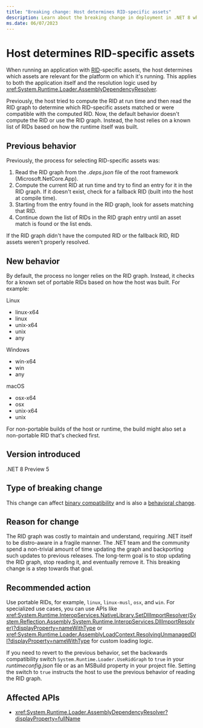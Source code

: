 ```yaml
---
title: "Breaking change: Host determines RID-specific assets"
description: Learn about the breaking change in deployment in .NET 8 where the runtime host looks for RID-specific assets via a known list.
ms.date: 06/07/2023
---
```

# Host determines RID-specific assets

When running an application with [RID](../../../rid-catalog.md)-specific assets, the host determines which assets are relevant for the platform on which it's running. This applies to both the application itself and the resolution logic used by <xref:System.Runtime.Loader.AssemblyDependencyResolver>.

Previously, the host tried to compute the RID at run time and then read the RID graph to determine which RID-specific assets matched or were compatible with the computed RID. Now, the default behavior doesn't compute the RID or use the RID graph. Instead, the host relies on a known list of RIDs based on how the runtime itself was built.

## Previous behavior

Previously, the process for selecting RID-specific assets was:

1. Read the RID graph from the *.deps.json* file of the root framework (Microsoft.NetCore.App).
1. Compute the current RID at run time and try to find an entry for it in the RID graph. If it doesn't exist, check for a fallback RID (built into the host at compile time).
1. Starting from the entry found in the RID graph, look for assets matching that RID.
1. Continue down the list of RIDs in the RID graph entry until an asset match is found or the list ends.

If the RID graph didn't have the computed RID or the fallback RID, RID assets weren't properly resolved.

## New behavior

By default, the process no longer relies on the RID graph. Instead, it checks for a known set of portable RIDs based on how the host was built. For example:

Linux

- linux-x64
- linux
- unix-x64
- unix
- any

Windows

- win-x64
- win
- any

macOS

- osx-x64
- osx
- unix-x64
- unix

For non-portable builds of the host or runtime, the build might also set a non-portable RID that's checked first.

## Version introduced

.NET 8 Preview 5

## Type of breaking change

This change can affect [binary compatibility](../../categories.md#binary-compatibility) and is also a [behavioral change](../../categories.md#behavioral-change).

## Reason for change

The RID graph was costly to maintain and understand, requiring .NET itself to be distro-aware in a fragile manner. The .NET team and the community spend a non-trivial amount of time updating the graph and backporting such updates to previous releases. The long-term goal is to stop updating the RID graph, stop reading it, and eventually remove it. This breaking change is a step towards that goal.

## Recommended action

Use portable RIDs, for example, `linux`, `linux-musl`, `osx`, and `win`. For specialized use cases, you can use APIs like <xref:System.Runtime.InteropServices.NativeLibrary.SetDllImportResolver(System.Reflection.Assembly,System.Runtime.InteropServices.DllImportResolver)?displayProperty=nameWithType> or <xref:System.Runtime.Loader.AssemblyLoadContext.ResolvingUnmanagedDll?displayProperty=nameWithType> for custom loading logic.

If you need to revert to the previous behavior, set the backwards compatibility switch `System.Runtime.Loader.UseRidGraph` to `true` in your *runtimeconfig.json* file or as an MSBuild property in your project file. Setting the switch to `true` instructs the host to use the previous behavior of reading the RID graph.

## Affected APIs

- <xref:System.Runtime.Loader.AssemblyDependencyResolver?displayProperty=fullName>
